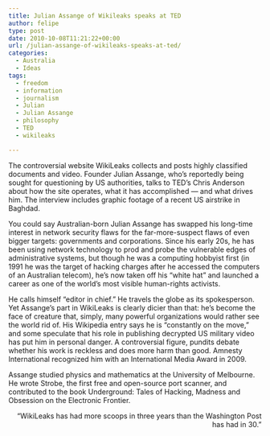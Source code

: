 ```yaml
---
title: Julian Assange of Wikileaks speaks at TED
author: felipe
type: post
date: 2010-10-08T11:21:22+00:00
url: /julian-assange-of-wikileaks-speaks-at-ted/
categories:
  - Australia
  - Ideas
tags:
  - freedom
  - information
  - journalism
  - Julian
  - Julian Assange
  - philosophy
  - TED
  - wikileaks

---
```

<div style="text-align: center;">
  <!--copy and paste-->
</div>

The controversial website WikiLeaks collects and posts highly classified documents and video. Founder Julian Assange, who&#8217;s reportedly being sought for questioning by US authorities, talks to TED&#8217;s Chris Anderson about how the site operates, what it has accomplished &#8212; and what drives him. The interview includes graphic footage of a recent US airstrike in Baghdad.

You could say Australian-born Julian Assange has swapped his long-time interest in network security flaws for the far-more-suspect flaws of even bigger targets: governments and corporations. Since his early 20s, he has been using network technology to prod and probe the vulnerable edges of administrative systems, but though he was a computing hobbyist first (in 1991 he was the target of hacking charges after he accessed the computers of an Australian telecom), he&#8217;s now taken off his &#8220;white hat&#8221; and launched a career as one of the world&#8217;s most visible human-rights activists.

He calls himself &#8220;editor in chief.&#8221; He travels the globe as its spokesperson. Yet Assange&#8217;s part in WikiLeaks is clearly dicier than that: he&#8217;s become the face of creature that, simply, many powerful organizations would rather see the world rid of. His Wikipedia entry says he is &#8220;constantly on the move,&#8221; and some speculate that his role in publishing decrypted US military video has put him in personal danger. A controversial figure, pundits debate whether his work is reckless and does more harm than good. Amnesty International recognized him with an International Media Award in 2009.

Assange studied physics and mathematics at the University of Melbourne. He wrote Strobe, the first free and open-source port scanner, and contributed to the book Underground: Tales of Hacking, Madness and Obsession on the Electronic Frontier.

<p style="text-align: right;">
  &#8220;WikiLeaks has had more scoops in three years than the Washington Post has had in 30.&#8221;
</p>